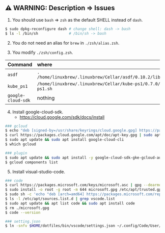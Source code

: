 ## ⚠️ WARNING: Description => Issues
1. You should use `bash` => `zsh` as the default SHELL instead of `dash`.
```sh
$ sudo dpkg-reconfigure dash # change shell: dash -> bash
$ ls -l /bin/sh              # /bin/sh -> bash
```

2. You do not need an alias for `brew` in `./zsh/alias.zsh`.

3. You modify `./zsh/config.zsh`.

| Command | where |
| :--- | :--- |
| `asdf` | `. /home/linuxbrew/.linuxbrew/Cellar/asdf/0.10.2/libexec/asdf.sh` |
| `kube_ps1` | `/home/linuxbrew/.linuxbrew/Cellar/kube-ps1/0.7.0/share/kube-ps1.sh` |
| `google-cloud-sdk` | nothing |

4. Install google-cloud-sdk.
    - https://cloud.google.com/sdk/docs/install
```sh
### gcloud
$ echo "deb [signed-by=/usr/share/keyrings/cloud.google.gpg] https://packages.cloud.google.com/apt cloud-sdk main" | sudo tee -a /etc/apt/sources.list.d/google-cloud-sdk.list
$ curl https://packages.cloud.google.com/apt/doc/apt-key.gpg | sudo apt-key --keyring /usr/share/keyrings/cloud.google.gpg add -
$ sudo apt update && sudo apt install google-cloud-cli
$ which gcloud

### plugin
$ sudo apt update && sudo apt install -y google-cloud-sdk-gke-gcloud-auth-plugin
$ gcloud components list
```

5. Install visual-studio-code.
```sh
### code
$ curl https://packages.microsoft.com/keys/microsoft.asc | gpg --dearmor > microsoft.gpg
$ sudo install -o root -g root -m 644 microsoft.gpg /etc/apt/trusted.gpg.d/
$ sudo sh -c 'echo "deb [arch=amd64] https://packages.microsoft.com/repos/vscode stable main" > /etc/apt/sources.list.d/vscode.list'
$ ls -l /etc/apt/sources.list.d | grep vscode.list
$ sudo apt update && apt list code && sudo apt install code
$ rm ./microsoft.gpg
$ code --version

### setting.json
$ ln -snfv $HOME/dotfiles/bin/vscode/settings.json ~/.config/Code/User/settings.json
```
